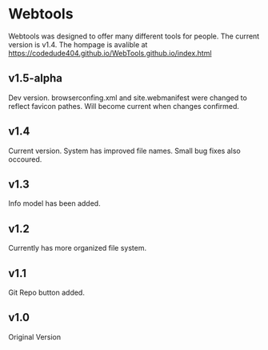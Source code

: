 # Webtools

Webtools was designed to offer many different tools for people. The current version is v1.4. The hompage is avalible at https://codedude404.github.io/WebTools.github.io/index.html

## v1.5-alpha
Dev version. browserconfing.xml and site.webmanifest were changed to reflect favicon pathes. Will become current when changes confirmed.

## v1.4

Current version. System has improved file names. Small bug fixes also occoured.

## v1.3

Info model has been added.

## v1.2

Currently has more organized file system.

## v1.1

Git Repo button added. 

## v1.0

Original Version
